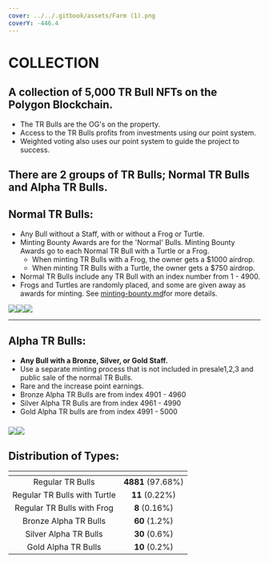 ```yaml
---
cover: ../../.gitbook/assets/Farm (1).png
coverY: -446.4
---
```


# COLLECTION

## **A collection of 5,000 TR Bull NFTs on the Polygon Blockchain.**

* The TR Bulls are the OG's on the property.&#x20;
* Access to the TR Bulls profits from investments using our point system.
* Weighted voting also uses our point system to guide the project to success.&#x20;

## There are 2 groups of TR Bulls; Normal TR Bulls and Alpha TR Bulls.

## **Normal TR Bulls:**

* Any Bull without a Staff, with or without a Frog or Turtle.
* Minting Bounty Awards are for the 'Normal' Bulls. Minting Bounty Awards go to each Normal TR Bull with a Turtle or a Frog.
  * When minting TR Bulls with a Frog, the owner gets a $1000 airdrop.&#x20;
  * When minting TR Bulls with a Turtle, the owner gets a $750 airdrop.&#x20;
* Normal TR Bulls include any TR Bull with an index number from 1 - 4900.&#x20;
* Frogs and Turtles are randomly placed, and some are given away as awards for minting. See [minting-bounty.md](../../tr-bulls/whitepaper/minting/minting-bounty.md "mention")for more details.&#x20;

<img src="../../.gitbook/assets/11.png" alt="" data-size="original">![](../../.gitbook/assets/50.png)![](../../.gitbook/assets/34.png)![](../../.gitbook/assets/33.png)

****

## **Alpha TR Bulls:**

* **Any Bull with a Bronze, Silver, or Gold Staff.**&#x20;
* Use a separate minting process that is not included in presale1,2,3 and public sale of the normal TR Bulls.&#x20;
* Rare and the increase point earnings.&#x20;
* Bronze Alpha TR Bulls are from index 4901 - 4960
* Silver Alpha TR Bulls are from index 4961 - 4990
* Gold Alpha TR bulls are from index 4991 - 5000

### ![](<../../.gitbook/assets/50 (1).png>)![](../../.gitbook/assets/1.png)<img src="../../.gitbook/assets/12.png" alt="" data-size="original">



## Distribution of Types:&#x20;

<table data-view="cards"><thead><tr><th align="center"></th><th align="center"></th></tr></thead><tbody><tr><td align="center">Regular TR Bulls </td><td align="center"><strong>4881</strong> (97.68%)</td></tr><tr><td align="center">Regular TR Bulls with Turtle</td><td align="center"><strong>11</strong> (0.22%)</td></tr><tr><td align="center">Regular TR Bulls with Frog</td><td align="center"><strong>8</strong> (0.16%)</td></tr><tr><td align="center">Bronze Alpha TR Bulls</td><td align="center"><strong>60</strong> (1.2%)</td></tr><tr><td align="center">Silver Alpha TR Bulls</td><td align="center"><strong>30</strong> (0.6%)</td></tr><tr><td align="center">Gold Alpha TR Bulls</td><td align="center"><strong>10</strong> (0.2%)</td></tr></tbody></table>



